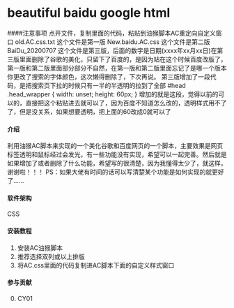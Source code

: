 # beautiful baidu google html

####注意事项
点开文件，复制里面的代码，粘贴到油猴脚本AC重定向自定义窗口
old.AC.css.txt 这个文件是第一版
New.baidu.AC.css 这个文件是第二版
BaiDu_20200707
这个文件是第三版，后面的数字是日期(xxxx年xx月xx日)在第三版里面删除了谷歌的美化，只留下了百度的，是因为站在这个时候百度改版了，第一版和第二版里面部分部分不自然，在第一版和第二版里面忘记了是哪一个版本你更改了搜索的字体颜色，这次懒得删除了，下次再说。
第三版增加了一段代码，是把搜索页下拉的时候只有一半的半透明的拉到了全部
#head .head_wrapper {
    width: unset;
    height: 60px;
}
增加的就是这段，觉得以前的可以的，直接把这个粘贴进去就可以了，因为百度不知道怎么改的，透明样式用不了了，但是没关系，如果想要透明，把上面的60改成0就可以了

#### 介绍
利用油猴AC脚本来实现的一个美化谷歌和百度网页的一个脚本，主要效果是网页标签透明和鼠标经过会发光，有一些功能没有实现，希望可以一起完善。然后就是如果增加了或者删除了什么功能，希望写的很清楚，因为我懂得太少了，就这样，谢谢啦！！！
PS：如果大佬有时间的话可以写清楚某个功能是如何实现的就更好了……
#### 软件架构
CSS


#### 安装教程

1.  安装AC油猴脚本
2.  推荐选择双列或以上排版
3.  将AC.css里面的代码复制进AC脚本下面的自定义样式窗口

#### 参与贡献
0.  CY01
